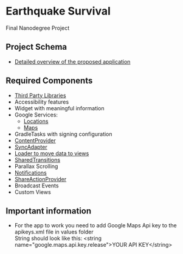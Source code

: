 # Earthquake Survival
Final Nanodegree Project

## Project Schema
* [Detailed overview of the proposed application](Capstone_Stage1.pdf)

## Required Components
* [Third Party Libraries](https://github.com/dmytroKarataiev/EarthquakeSurvival/blob/34f24be78184e83985284d44d99b91444b41257d/app/build.gradle#L62)
* Accessibility features
* Widget with meaningful information
* Google Services:
  * [Locations](https://github.com/dmytroKarataiev/EarthquakeSurvival/blob/34f24be78184e83985284d44d99b91444b41257d/app/src/main/java/com/adkdevelopment/earthquakesurvival/PagerActivity.java#L117)
  * [Maps](app/src/main/java/com/adkdevelopment/earthquakesurvival/MapviewFragment.java)
* GradleTasks with signing configuration
* [ContentProvider](https://github.com/dmytroKarataiev/EarthquakeSurvival/blob/34f24be78184e83985284d44d99b91444b41257d/app/src/main/java/com/adkdevelopment/earthquakesurvival/provider/EarthquakeProvider.java)
* [SyncAdapter](https://github.com/dmytroKarataiev/EarthquakeSurvival/blob/34f24be78184e83985284d44d99b91444b41257d/app/src/main/java/com/adkdevelopment/earthquakesurvival/syncadapter/SyncAdapter.java#L63)
* [Loader to move data to views](https://github.com/dmytroKarataiev/EarthquakeSurvival/blob/34f24be78184e83985284d44d99b91444b41257d/app/src/main/java/com/adkdevelopment/earthquakesurvival/RecentFragment.java#L88)
* [SharedTransitions](app/src/main/java/com/adkdevelopment/earthquakesurvival/RecentAdapter.java)
* Parallax Scrolling
* [Notifications](https://github.com/dmytroKarataiev/EarthquakeSurvival/blob/b7d081d0fafe7db03648ba55b8dd22326ddfca5a/app/src/main/java/com/adkdevelopment/earthquakesurvival/geofence/GeofenceService.java#L97)
* [ShareActionProvider](app/src/main/java/com/adkdevelopment/earthquakesurvival/DetailFragment.java)
* Broadcast Events
* Custom Views

## Important information
* For the app to work you need to add Google Maps Api key to the apikeys.xml file in values folder <br>
String should look like this: \<string name="google.maps.api.key.release">YOUR API KEY\</string>